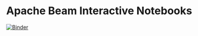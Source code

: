 # Apache Beam Interactive Notebooks

[![Binder](https://mybinder.org/badge_logo.svg)](https://mybinder.org/v2/gh/ostrokach/beam-notebooks/master)
